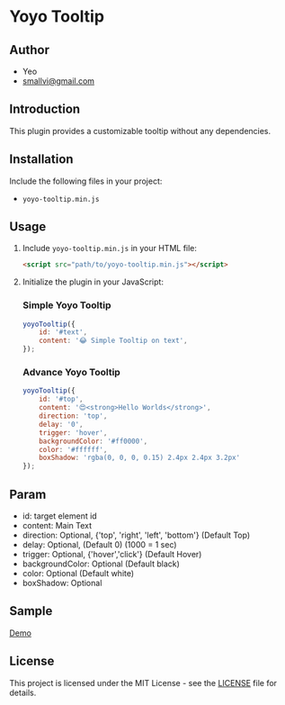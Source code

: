 # Yoyo Tooltip

## Author
- Yeo
- smallvi@gmail.com

## Introduction

This plugin provides a customizable tooltip without any dependencies.

<!-- ## Screenshot

![Yoyo Tooltip](images/sample_yoyo_toast.png) -->

## Installation

Include the following files in your project:

- `yoyo-tooltip.min.js`

## Usage

1. Include `yoyo-tooltip.min.js` in your HTML file:

   ```html
   <script src="path/to/yoyo-tooltip.min.js"></script>
   ```

2. Initialize the plugin in your JavaScript:
    
    ### Simple Yoyo Tooltip

    ```javascript
    yoyoTooltip({
        id: '#text',
        content: '😂 Simple Tooltip on text',
    });
    ```
    
    ### Advance Yoyo Tooltip

    ```javascript
    yoyoTooltip({
        id: '#top',
        content: '😍<strong>Hello Worlds</strong>',
        direction: 'top',
        delay: '0',
        trigger: 'hover',
        backgroundColor: '#ff0000',
        color: '#ffffff',
        boxShadow: 'rgba(0, 0, 0, 0.15) 2.4px 2.4px 3.2px'
    });
    ```

## Param
- id: target element id
- content: Main Text
- direction: Optional, {'top', 'right', 'left', 'bottom'} (Default Top)
- delay: Optional, (Default 0) (1000 = 1 sec)
- trigger: Optional, {'hover','click'} (Default Hover)
- backgroundColor: Optional (Default black)
- color: Optional (Default white)
- boxShadow: Optional

## Sample

[Demo](https://smallvi.github.io/yoyo-tooltip/)

## License

This project is licensed under the MIT License - see the [LICENSE](LICENSE) file for details.